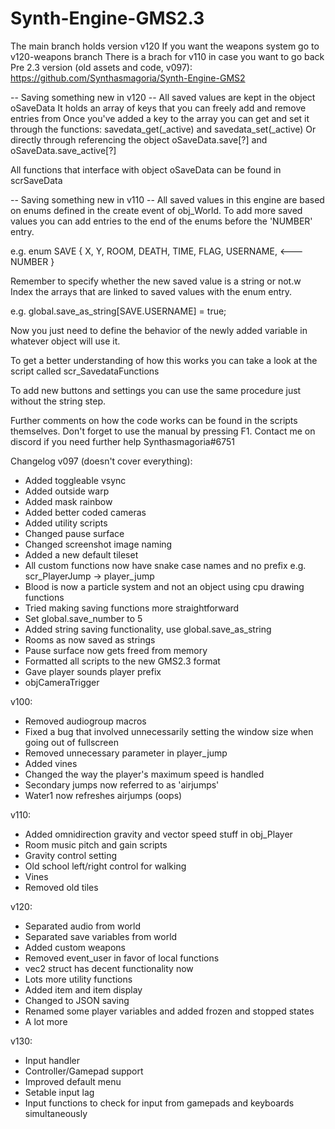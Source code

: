 # Synth-Engine-GMS2.3

The main branch holds version v120
If you want the weapons system go to v120-weapons branch
There is a brach for v110 in case you want to go back
Pre 2.3 version (old assets and code, v097): https://github.com/Synthasmagoria/Synth-Engine-GMS2

 -- Saving something new in v120 --
All saved values are kept in the object oSaveData
It holds an array of keys that you can freely add and remove entries from
Once you've added a key to the array you can get and set it through the functions:
savedata_get(_active) and savedata_set(_active)
Or directly through referencing the object
oSaveData.save[?<key>] and oSaveData.save_active[?<key>]

All functions that interface with object oSaveData can be found in scrSaveData


 -- Saving something new in v110 --
All saved values in this engine are based on enums defined in the create event of obj_World.
To add more saved values you can add entries to the end of the enums before the 'NUMBER' entry.

e.g.
enum SAVE {
	X,
	Y,
	ROOM,
	DEATH,
	TIME,
	FLAG,
	USERNAME,	<---
	NUMBER
}

Remember to specify whether the new saved value is a string or not.w
Index the arrays that are linked to saved values with the enum entry.

e.g.
global.save_as_string[SAVE.USERNAME] = true;

Now you just need to define the behavior of the newly added variable in
whatever object will use it.

To get a better understanding of how this works you can take a look at the
script called scr_SavedataFunctions

To add new buttons and settings you can use the same procedure just without
the string step.

Further comments on how the code works can be found in the scripts themselves.
Don't forget to use the manual by pressing F1.
Contact me on discord if you need further help Synthasmagoria#6751


Changelog v097 (doesn't cover everything):
- Added toggleable vsync
- Added outside warp
- Added mask rainbow
- Added better coded cameras
- Added utility scripts
- Changed pause surface
- Changed screenshot image naming
- Added a new default tileset
- All custom functions now have snake case names and no prefix
	e.g. scr_PlayerJump -> player_jump
- Blood is now a particle system and not an object using cpu drawing functions
- Tried making saving functions more straightforward
- Set global.save_number to 5
- Added string saving functionality, use global.save_as_string
- Rooms as now saved as strings
- Pause surface now gets freed from memory
- Formatted all scripts to the new GMS2.3 format
- Gave player sounds player prefix
- objCameraTrigger

v100:
- Removed audiogroup macros
- Fixed a bug that involved unnecessarily setting the window size when going out of fullscreen
- Removed unnecessary parameter in player_jump
- Added vines
- Changed the way the player's maximum speed is handled
- Secondary jumps now referred to as 'airjumps'
- Water1 now refreshes airjumps (oops)

v110:
- Added omnidirection gravity and vector speed stuff in obj_Player
- Room music pitch and gain scripts
- Gravity control setting
- Old school left/right control for walking
- Vines
- Removed old tiles

v120:
- Separated audio from world
- Separated save variables from world
- Added custom weapons
- Removed event_user in favor of local functions
- vec2 struct has decent functionality now
- Lots more utility functions
- Added item and item display
- Changed to JSON saving
- Renamed some player variables and added frozen and stopped states
- A lot more

v130:
- Input handler
- Controller/Gamepad support
- Improved default menu
- Setable input lag
- Input functions to check for input from gamepads and keyboards simultaneously
